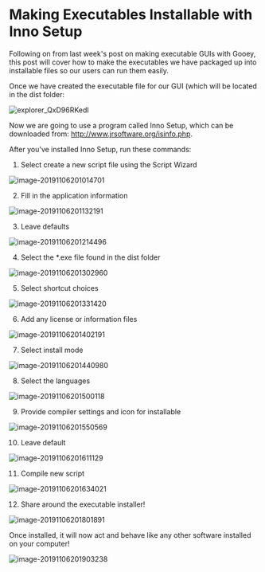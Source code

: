 # Making Executables Installable with Inno Setup

Following on from last week's post on making executable GUIs with Gooey, this post will cover how to make the executables we have packaged up into installable files so our users can run them easily.

Once we have created the executable file for our GUI (which will be located in the dist folder:

![explorer_QxD96RKedI](C:\Users\jackm\Documents\GitHub\blog\content\img\guis-with-gooey-and-pyinstalller\explorer_QxD96RKedI.png)

Now we are going to use a program called Inno Setup, which can be downloaded from: http://www.jrsoftware.org/isinfo.php.

After you've installed Inno Setup, run these commands:

1) Select create a new script file using the Script Wizard

![image-20191106201014701](C:\Users\jackm\AppData\Roaming\Typora\typora-user-images\image-20191106201014701.png)

2) Fill in the application information

![image-20191106201132191](C:\Users\jackm\AppData\Roaming\Typora\typora-user-images\image-20191106201132191.png)

3) Leave defaults

![image-20191106201214496](C:\Users\jackm\AppData\Roaming\Typora\typora-user-images\image-20191106201214496.png)

4) Select the *.exe file found in the dist folder

![image-20191106201302960](C:\Users\jackm\AppData\Roaming\Typora\typora-user-images\image-20191106201302960.png)

5) Select shortcut choices

![image-20191106201331420](C:\Users\jackm\AppData\Roaming\Typora\typora-user-images\image-20191106201331420.png)

6) Add any license or information files

![image-20191106201402191](C:\Users\jackm\AppData\Roaming\Typora\typora-user-images\image-20191106201402191.png)

7) Select install mode

![image-20191106201440980](C:\Users\jackm\AppData\Roaming\Typora\typora-user-images\image-20191106201440980.png)

8) Select the languages

![image-20191106201500118](C:\Users\jackm\AppData\Roaming\Typora\typora-user-images\image-20191106201500118.png)

9) Provide compiler settings and icon for installable

![image-20191106201550569](C:\Users\jackm\AppData\Roaming\Typora\typora-user-images\image-20191106201550569.png)

10) Leave default

![image-20191106201611129](C:\Users\jackm\AppData\Roaming\Typora\typora-user-images\image-20191106201611129.png)

11) Compile new script

![image-20191106201634021](C:\Users\jackm\AppData\Roaming\Typora\typora-user-images\image-20191106201634021.png)

12) Share around the executable installer!

![image-20191106201801891](C:\Users\jackm\AppData\Roaming\Typora\typora-user-images\image-20191106201801891.png)

Once installed, it will now act and behave like any other software installed on your computer!

![image-20191106201903238](C:\Users\jackm\AppData\Roaming\Typora\typora-user-images\image-20191106201903238.png)